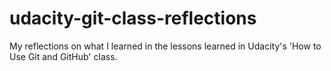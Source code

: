 # udacity-git-class-reflections

My reflections on what I learned in the lessons learned in Udacity's 
'How to Use Git and GitHub' class. 
